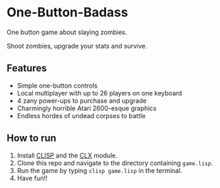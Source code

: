 # One-Button-Badass
One button game about slaying zombies.

Shoot zombies, upgrade your stats and survive.

## Features
- Simple one-button controls
- Local multiplayer with up to 26 players on one keyboard
- 4 zany power-ups to purchase and upgrade
- Charmingly horrible Atari 2600-esque graphics
- Endless hordes of undead corpses to battle

## How to run
1. Install [CLISP](https://clisp.sourceforge.io/) and the [CLX](https://packages.debian.org/stable/lisp/clisp-module-clx) module.
2. Clone this repo and navigate to the directory containing `game.lisp`.
3. Run the game by typing `clisp game.lisp` in the terminal.
4. Have fun!!
